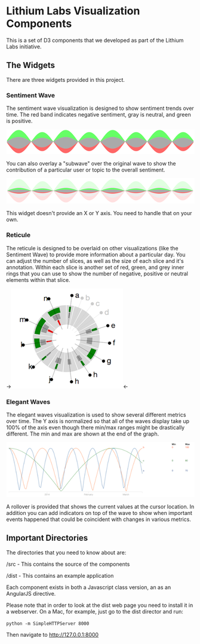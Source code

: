 Lithium Labs Visualization Components
=====================================

This is a set of D3 components that we developed as part of the Lithium Labs initiative.

## The Widgets

There are three widgets provided in this project.

### Sentiment Wave

The sentiment wave visualization is designed to show sentiment trends over time. The red band indicates negative sentiment, gray is neutral, and green is positive.

![Sentiment Wave](/images/sentiment_wave.png "Sentiment Wave")

You can also overlay a "subwave" over the original wave to show the contribution of a particular user or topic to the overall sentiment.

![Sentiment Waves With Subwave](/images/sentiment_wave_with_subwave.png "Sentiment Waves With Subwave")

This widget doesn't provide an X or Y axis. You need to handle that on your own.

### Reticule

The reticule is designed to be overlaid on other visualizations (like the Sentiment Wave) to provide more information about a particular day. You can adjust the number of slices, as well as the size of each slice and it's annotation. Within each slice is another set of red, green, and grey inner rings that you can use to show the number of negative, positive or neutral elements within that slice.

->![Reticule](/images/reticule.png "Reticule")<-

### Elegant Waves

The elegant waves visualization is used to show several different metrics over time. The Y axis is normalized so that all of the waves display take up 100% of the axis even though there min/max ranges might be drastically different. The min and max are shown at the end of the graph.

![Elegant Waves](/images/elegant_waves.png "Elegant Waves")

A rollover is provided that shows the current values at the cursor location. In addition you can add indicators on top of the wave to show when important events happened that could be coincident with changes in various metrics.

## Important Directories

The directories that you need to know about are:

/src - This contains the source of the components

/dist - This contains an example application

Each component exists in both a Javascript class version, an as an AngularJS directive.

Please note that in order to look at the dist web page you need to install it in a webserver. On a Mac, for example, just go to the dist director and run:

`python -m SimpleHTTPServer 8000`

Then navigate to http://127.0.0.1:8000

